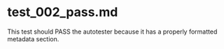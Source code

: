 # test\_002\_pass.md

This test should PASS the autotester because it has a properly formatted metadata section.


<!---
Publish: yes
Categories: Planning, Reliability
Topics: Testing, Debugging, Design
Tags: training, webinar,
Level: 2
Prerequisites: defaults
Aggregate: subresource
--->


